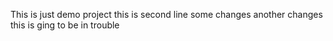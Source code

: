 <!-- this is demo project for git -->
This is just demo project
this is second line some changes
another changes
this is ging to be in trouble